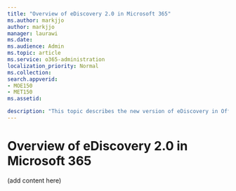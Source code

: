 ```yaml
---
title: "Overview of eDiscovery 2.0 in Microsoft 365"
ms.author: markjjo
author: markjjo
manager: laurawi
ms.date: 
ms.audience: Admin
ms.topic: article
ms.service: o365-administration
localization_priority: Normal
ms.collection: 
search.appverid: 
- MOE150
- MET150
ms.assetid: 

description: "This topic describes the new version of eDiscovery in Office 365."
---
```


# Overview of eDiscovery 2.0 in Microsoft 365  

(add content here)
